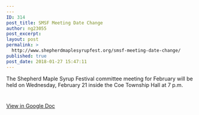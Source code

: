 ```yaml
---
---
ID: 314
post_title: SMSF Meeting Date Change
author: ng23055
post_excerpt:
layout: post
permalink: >
  http://www.shepherdmaplesyrupfest.org/smsf-meeting-date-change/
published: true
post_date: 2018-01-27 15:47:11
---
```

The Shepherd Maple Syrup Festival committee meeting for February will be held on Wednesday, February 21 inside the Coe Township Hall at 7 p.m.

#

<a href="https://docs.google.com/document/d/1EF6W-cgxvJt_DvHAV_V786vh76pMXQgwwE70QZthynY/edit?usp=sharing">View in Google Doc</a>